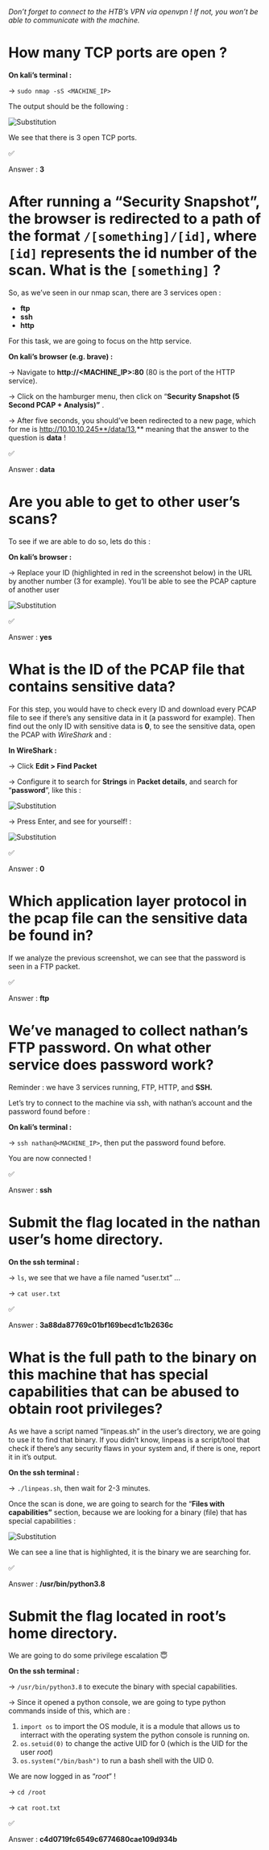 *Don’t forget to connect to the HTB’s VPN via openvpn ! If not, you won’t be able to communicate with the machine.*

# How many TCP ports are open ?

**On kali’s terminal :**

→ `sudo nmap -sS <MACHINE_IP>`

The output should be the following : 

![Substitution](./assets/cap1.png)

We see that there is 3 open TCP ports.

<aside>
✅

Answer : **3**

</aside>

# After running a “Security Snapshot”, the browser is redirected to a path of the format `/[something]/[id]`, where `[id]` represents the id number of the scan. What is the `[something]` ?

So, as we’ve seen in our nmap scan, there are 3 services open :

- **ftp**
- **ssh**
- **http**

For this task, we are going to focus on the http service.

**On kali’s browser (e.g. brave) :**

→ Navigate to **http://<MACHINE_IP>:80** (80 is the port of the HTTP service).

→ Click on the hamburger menu, then click on “**Security Snapshot (5 Second PCAP + Analysis)”** .

→ After five seconds, you should’ve been redirected to a new page, which for me is http://10.10.10.245**/data/13,** meaning that the answer to the question is **data** !

<aside>
✅

Answer : **data**

</aside>

# Are you able to get to other user’s scans?

To see if we are able to do so, lets do this :

**On kali’s browser :**

→ Replace your ID (highlighted in red in the screenshot below) in the URL by another number (3 for example). You’ll be able to see the PCAP capture of another user

![Substitution](./assets/cap2.png)

<aside>
✅

Answer : **yes**

</aside>

# What is the ID of the PCAP file that contains sensitive data?

For this step, you would have to check every ID and download every PCAP file to see if there’s any sensitive data in it (a password for example). Then find out the only ID with sensitive data is **0**, to see the sensitive data, open the PCAP with *WireShark* and :

**In WireShark :**

→ Click **Edit > Find Packet**

→ Configure it to search for **Strings** in **Packet details**, and search for “**password**”, like this :

![Substitution](./assets/cap3.png)

→ Press Enter, and see for yourself! :

![Substitution](./assets/cap4.png)

<aside>
✅

Answer : **0**

</aside>

# Which application layer protocol in the pcap file can the sensitive data be found in?

If we analyze the previous screenshot, we can see that the password is seen in a FTP packet.

<aside>
✅

Answer : **ftp**

</aside>

# We’ve managed to collect nathan’s FTP password. On what other service does password work?

Reminder : we have 3 services running, FTP, HTTP, and **SSH.**

Let’s try to connect to the machine via ssh, with nathan’s account and the password found before :

**On kali’s terminal :**

→ `ssh nathan@<MACHINE_IP>`, then put the password found before.

You are now connected !

<aside>
✅

Answer : **ssh**

</aside>

# Submit the flag located in the nathan user’s home directory.

**On the ssh terminal :**

→ `ls`, we see that we have a file named “user.txt” …

→ `cat user.txt`

<aside>
✅

Answer : **3a88da87769c01bf169becd1c1b2636c**

</aside>

# What is the full path to the binary on this machine that has special capabilities that can be abused to obtain root privileges?

As we have a script named “linpeas.sh” in the user’s directory, we are going to use it to find that binary. If you didn’t know, linpeas is a script/tool that check if there’s any security flaws in your system and, if there is one, report it in it’s output.

**On the ssh terminal :**

→ `./linpeas.sh`, then wait for 2-3 minutes.

Once the scan is done, we are going to search for the “**Files with capabilities”** section, because we are looking for a binary (file) that has special capabilities :

![Substitution](./assets/cap5.png)

We can see a line that is highlighted, it is the binary we are searching for.

<aside>
✅

Answer : **/usr/bin/python3.8**

</aside>

# Submit the flag located in root’s home directory.

We are going to do some privilege escalation 😇

**On the ssh terminal :**

→ `/usr/bin/python3.8` to execute the binary with special capabilities.

→ Since it opened a python console, we are going to type python commands inside of this, which are : 

1. `import os` to import the OS module, it is a module that allows us to interract with the operating system the python console is running on.
2. `os.setuid(0)` to change the active UID for 0 (which is the UID for the user *root*)
3. `os.system("/bin/bash")` to run a bash shell with the UID 0.

We are now logged in as “*root*” !

→ `cd /root`

→ `cat root.txt`

<aside>
✅

Answer : **c4d0719fc6549c6774680cae109d934b**

</aside>
